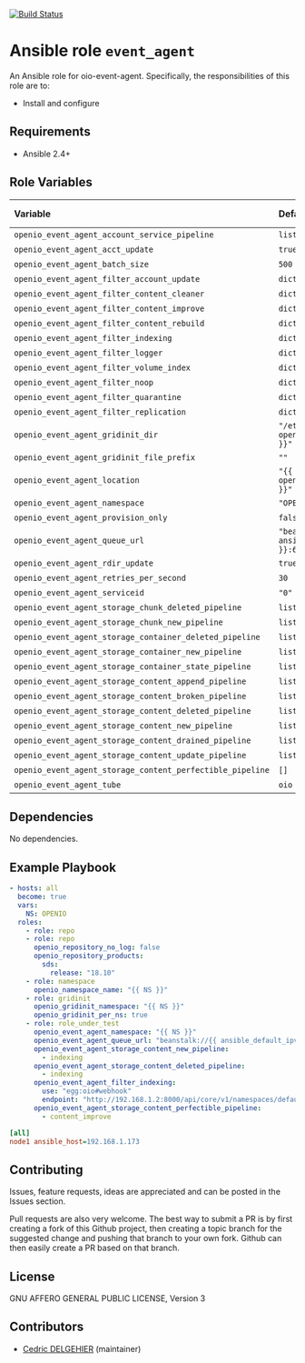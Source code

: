 [![Build Status](https://travis-ci.org/open-io/ansible-role-openio-oio-event-agent.svg?branch=master)](https://travis-ci.org/open-io/ansible-role-openio-oio-event-agent)
# Ansible role `event_agent`

An Ansible role for oio-event-agent. Specifically, the responsibilities of this role are to:

- Install and configure

## Requirements

- Ansible 2.4+

## Role Variables


| Variable   | Default | Comments (type)  |
| :---       | :---    | :---             |
| `openio_event_agent_account_service_pipeline` | `list` | ... |
| `openio_event_agent_acct_update` | `true` | ... |
| `openio_event_agent_batch_size` | `500` | ... |
| `openio_event_agent_filter_account_update` | `dict` | ... |
| `openio_event_agent_filter_content_cleaner` | `dict` | ... |
| `openio_event_agent_filter_content_improve` | `dict` | ... |
| `openio_event_agent_filter_content_rebuild` | `dict` | ... |
| `openio_event_agent_filter_indexing` | `dict` | ... |
| `openio_event_agent_filter_logger` | `dict` | ... |
| `openio_event_agent_filter_volume_index` | `dict` | ... |
| `openio_event_agent_filter_noop` | `dict` | ... |
| `openio_event_agent_filter_quarantine` | `dict` | ... |
| `openio_event_agent_filter_replication` | `dict` | ... |
| `openio_event_agent_gridinit_dir` | `"/etc/gridinit.d/{{ openio_event_agent_namespace }}"` | ... |
| `openio_event_agent_gridinit_file_prefix` | `""` | ... |
| `openio_event_agent_location` | `"{{ ansible_hostname }}.{{ openio_event_agent_serviceid }}"` | ... |
| `openio_event_agent_namespace` | `"OPENIO"` | ... |
| `openio_event_agent_provision_only` | `false` | ... |
| `openio_event_agent_queue_url` | `"beanstalk://{{ ansible_default_ipv4.address }}:6014"` | ... |
| `openio_event_agent_rdir_update` | `true` | ... |
| `openio_event_agent_retries_per_second` | `30` | ... |
| `openio_event_agent_serviceid` | `"0"` | ... |
| `openio_event_agent_storage_chunk_deleted_pipeline` | `list` | ... |
| `openio_event_agent_storage_chunk_new_pipeline` | `list` | ... |
| `openio_event_agent_storage_container_deleted_pipeline` | `list` | ... |
| `openio_event_agent_storage_container_new_pipeline` | `list` | ... |
| `openio_event_agent_storage_container_state_pipeline` | `list` | ... |
| `openio_event_agent_storage_content_append_pipeline` | `list` | ... |
| `openio_event_agent_storage_content_broken_pipeline` | `list` | ... |
| `openio_event_agent_storage_content_deleted_pipeline` | `list` | ... |
| `openio_event_agent_storage_content_new_pipeline` | `list` | ... |
| `openio_event_agent_storage_content_drained_pipeline` | `list` | ... |
| `openio_event_agent_storage_content_update_pipeline` | `list` | ... |
| `openio_event_agent_storage_content_perfectible_pipeline` | `[]` | ... |
| `openio_event_agent_tube` | `oio` | ... |

## Dependencies

No dependencies.

## Example Playbook

```yaml
- hosts: all
  become: true
  vars:
    NS: OPENIO
  roles:
    - role: repo
    - role: repo
      openio_repository_no_log: false
      openio_repository_products:
        sds:
          release: "18.10"
    - role: namespace
      openio_namespace_name: "{{ NS }}"
    - role: gridinit
      openio_gridinit_namespace: "{{ NS }}"
      openio_gridinit_per_ns: true
    - role: role_under_test
      openio_event_agent_namespace: "{{ NS }}"
      openio_event_agent_queue_url: "beanstalk://{{ ansible_default_ipv4.address }}:6014"
      openio_event_agent_storage_content_new_pipeline:
        - indexing
      openio_event_agent_storage_content_deleted_pipeline:
        - indexing
      openio_event_agent_filter_indexing:
        use: "egg:oio#webhook"
        endpoint: "http://192.168.1.2:8000/api/core/v1/namespaces/default/services/indexing/proxy/invoke"
      openio_event_agent_storage_content_perfectible_pipeline:
        - content_improve
```


```ini
[all]
node1 ansible_host=192.168.1.173
```

## Contributing

Issues, feature requests, ideas are appreciated and can be posted in the Issues section.

Pull requests are also very welcome.
The best way to submit a PR is by first creating a fork of this Github project, then creating a topic branch for the suggested change and pushing that branch to your own fork.
Github can then easily create a PR based on that branch.

## License

GNU AFFERO GENERAL PUBLIC LICENSE, Version 3

## Contributors

- [Cedric DELGEHIER](https://github.com/cdelgehier) (maintainer)
